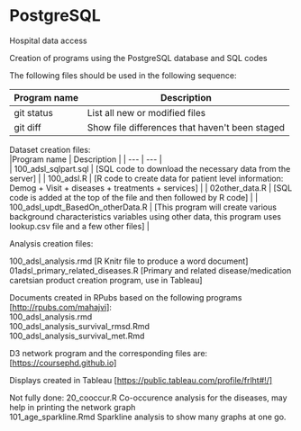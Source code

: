 # PostgreSQL
Hospital data access

Creation of programs using the PostgreSQL database and SQL codes

The following files should be used in the following sequence:  

| Program name | Description |
| --- | --- |
| git status | List all new or modified files |
| git diff | Show file differences that haven't been staged |

Dataset creation files:  
|Program name | Description |
| --- | --- |  
| 100_adsl_sqlpart.sql | [SQL code to download the necessary data from the server] |
| 100_adsl.R           | [R code to create data for patient level information: Demog + Visit + diseases + treatments + services] |
| 02other_data.R       | [SQL code is added at the top of the file and then followed by R code] |
| 100_adsl_updt_BasedOn_otherData.R | [This program will create various background characteristics variables using other data, this program uses lookup.csv file and a few other files] |

Analysis creation files:

100_adsl_analysis.rmd                  [R Knitr file to produce a word document]  
01adsl_primary_related_diseases.R      [Primary and related disease/medication caretsian product creation program, use in Tableau]  

Documents created in RPubs based on the following programs [http://rpubs.com/mahajvi]:  
100_adsl_analysis.rmd  
100_adsl_analysis_survival_rmsd.Rmd  
100_adsl_analysis_survival_met.Rmd  

D3 network program and the corresponding files are: [https://coursephd.github.io]

Displays created in Tableau [https://public.tableau.com/profile/frlht#!/]  

Not fully done:
20_cooccur.R           Co-occurence analysis for the diseases, may help in printing the network graph  
101_age_sparkline.Rmd  Sparkline analysis to show many graphs at one go.  

